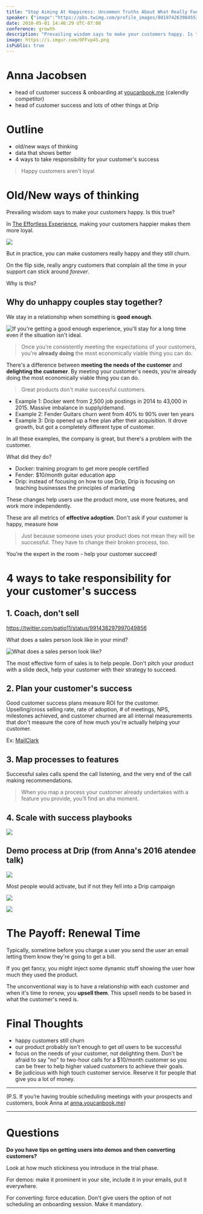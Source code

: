 ```yaml
---
title: "Stop Aiming At Happiness: Uncommon Truths About What Really Fuels Retention"
speaker: {"image":"https://pbs.twimg.com/profile_images/881974263984553984/Y7kRkDG7.jpg","name":"Anna Jacobsen","title":"Head of Customer Success + Onboarding, YouCanBook.me","bioUrl":"https://www.microconf.com/growth/speakers/anna-jacobsen/","twitter":"annagjacobsen","website":null,"location":"Minneapolis, but CA is home","description":"","verified":false}
date: 2018-05-01 14:46:29 UTC-07:00
conference: growth
description: "Prevailing wisdom says to make your customers happy. Is this true? In practice, you can make customers really happy and they still churn."
image: https://i.imgur.com/OFFvp4S.png
isPublic: true
---
```


# Anna Jacobsen

* head of customer success & onboarding at [youcanbook.me](https://youcanbook.me) (calendly competitor)
* head of customer success and lots of other things at Drip

# Outline

* old/new ways of thinking
* data that shows better
* 4 ways to take responsibility for your customer's success

> Happy customers aren't loyal

# Old/New ways of thinking

Prevailing wisdom says to make your customers happy. Is this true?

In [The Effortless Experience](https://www.amazon.com/Effortless-Experience-Conquering-Battleground-Customer/dp/1591845815), making your customers happier makes them more loyal.

![](https://i.imgur.com/AIs2P2o.png)

But in practice, you can make customers really happy and they still churn.

On the flip side, really angry customers that complain all the time in your support can stick around _forever_.

Why is this?

## Why do unhappy couples stay together?

We stay in a relationship when something is **good enough**.

![If you're getting a good enough experience, you'll stay for a long time even if the situation isn't ideal.](https://i.imgur.com/6f9oBws.png)

> Once you’re consistently meeting the expectations of your customers, you're **already doing** the most economically viable thing you can do.

There's a difference between **meeting the needs of the customer** and **delighting the customer**. By meeting your customer's needs, you're already doing the most economically viable thing you can do.

> Great products don't make successful customers.

* Example 1: Docker went from 2,500 job postings in 2014 to 43,000 in 2015. Massive imbalance in supply/demand.
* Example 2: Fender Guitars churn went from 40% to 90% over ten years
* Example 3: Drip opened up a free plan after their acquisition. It drove growth, but got a completely different type of customer.

In all these examples, the company is great, but there's a problem with the customer.

What did they do?

* Docker: training program to get more people certified
* Fender: $10/month guitar education app
* Drip: instead of focusing on how to use Drip, Drip is focusing on teaching businesses the principles of marketing

These changes help users use the product more, use more features, and work more independently.

These are all metrics of **effective adoption**. Don't ask if your customer is happy, measure how

> Just because someone uses your product does not mean they will be successful. They have to change their broken process, too.

You're the expert in the room - help your customer succeed!

# 4 ways to take responsibility for your customer's success

## 1. Coach, don't sell

https://twitter.com/patio11/status/991438297997049856

What does a sales person look like in your mind?

![What does a sales person look like?](https://i.imgur.com/Ri6wp3H.jpg)

The most effective form of sales is to help people. Don't pitch your product with a slide deck, help your customer with their strategy to succeed.

## 2. Plan your customer's success

Good customer success plans measure ROI for the customer. Upselling/cross selling rate, rate of adoption, # of meetings, NPS, milestones achieved, and customer churned are all internal measurements that don't measure the core of how much you're actually helping your customer.

Ex: [MailClark](https://mailclark.ai/)

## 3. Map processes to features

Successful sales calls spend the call listening, and the very end of the call making recommendations.

> When you map a process your customer already undertakes with a feature you provide, you’ll find an aha moment.

## 4. Scale with success playbooks

![](https://i.imgur.com/YSjVN9V.png)

## Demo process at Drip (from Anna's 2016 atendee talk)

![](https://i.imgur.com/iPW7e60.png)

Most people would activate, but if not they fell into a Drip campaign

![](https://i.imgur.com/0f90egT.png)

![](https://i.imgur.com/R176gbm.png)

# The Payoff: Renewal Time

Typically, sometime before you charge a user you send the user an email letting them know they're going to get a bill.

If you get fancy, you might inject some dynamic stuff showing the user how much they used the product.

The unconventional way is to have a relationship with each customer and when it's time to renew, you **upsell them**. This upsell needs to be based in what the customer's need is.

# Final Thoughts

* happy customers still churn
* our product probably isn't enough to get _all_ users to be successful
* focus on the needs of your customer, not delighting them. Don't be afraid to say "no" to two-hour calls for a $10/month customer so you can be freer to help higher valued customers to achieve their goals.
* Be judicious with high touch customer service. Reserve it for people that give you a lot of money.

---

(P.S. If you’re having trouble scheduling meetings with your prospects and customers, book Anna at [anna.youcanbook.me](https://anna.youcanbook.me))

---

# Questions

**Do you have tips on getting users into demos and then converting customers?**

Look at how much stickiness you introduce in the trial phase.

For demos: make it prominent in your site, include it in your emails, put it everywhere.

For converting: force education. Don't give users the option of not scheduling an onboarding session. Make it mandatory.
